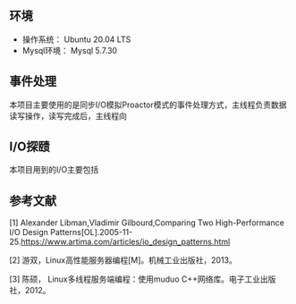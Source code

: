 
## 环境
- 操作系统：
Ubuntu 20.04 LTS
- Mysql环境：
Mysql 5.7.30
## 事件处理
本项目主要使用的是同步I/O模拟Proactor模式的事件处理方式，主线程负责数据读写操作，读写完成后，主线程向

## I/O探赜
本项目用到的I/O主要包括

## 参考文献
[1] Alexander Libman,Vladimir Gilbourd,Comparing Two High-Performance I/O Design Patterns[OL].2005-11-25.https://www.artima.com/articles/io_design_patterns.html

[2] 游双，Linux高性能服务器编程[M]。机械工业出版社，2013。

[3] 陈硕， Linux多线程服务端编程：使用muduo C++网络库。电子工业出版社，2012。

